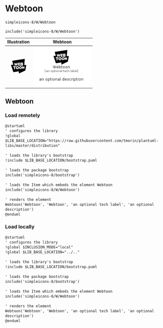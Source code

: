 # Webtoon


```text
simpleicons-8/W/Webtoon
```

```text
include('simpleicons-8/W/Webtoon')
```



| Illustration | Webtoon |
| :---: | :---: |
| ![illustration for Illustration](../../simpleicons-8/W/Webtoon.png) | ![illustration for Webtoon](../../simpleicons-8/W/Webtoon.Local.png) |




## Webtoon

### Load remotely
```plantuml
@startuml
' configures the library
!global $LIB_BASE_LOCATION="https://raw.githubusercontent.com/tmorin/plantuml-libs/master/distribution"

' loads the library's bootstrap
!include $LIB_BASE_LOCATION/bootstrap.puml

' loads the package bootstrap
include('simpleicons-8/bootstrap')

' loads the Item which embeds the element Webtoon
include('simpleicons-8/W/Webtoon')

' renders the element
Webtoon('Webtoon', 'Webtoon', 'an optional tech label', 'an optional description')
@enduml
```

### Load locally
```plantuml
@startuml
' configures the library
!global $INCLUSION_MODE="local"
!global $LIB_BASE_LOCATION="../.."

' loads the library's bootstrap
!include $LIB_BASE_LOCATION/bootstrap.puml

' loads the package bootstrap
include('simpleicons-8/bootstrap')

' loads the Item which embeds the element Webtoon
include('simpleicons-8/W/Webtoon')

' renders the element
Webtoon('Webtoon', 'Webtoon', 'an optional tech label', 'an optional description')
@enduml
```

